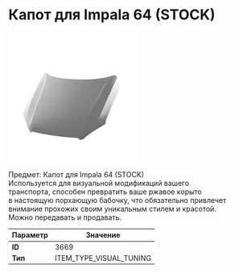 # Капот для Impala 64 (STOCK)

![Item Image](../img/3669.webp?raw=true)

Предмет: Капот для Impala 64 (STOCK)<br>Используется для визуальной модификаций вашего<br>транспорта, способен превратить ваше ржавое корыто<br>в настоящую порхающую бабочку, что обязательно привлечет<br>внимание прохожих своим уникальным стилем и красотой.<br>Можно передавать и продавать.


| Параметр | Значение |
|----------|----------|
| **ID** | 3669 |
| **Тип** | ITEM_TYPE_VISUAL_TUNING |

